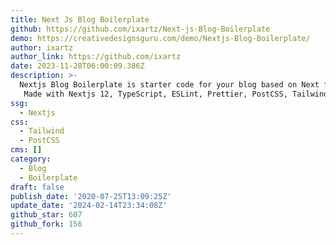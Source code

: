 ```yaml
---
title: Next Js Blog Boilerplate
github: https://github.com/ixartz/Next-js-Blog-Boilerplate
demo: https://creativedesignsguru.com/demo/Nextjs-Blog-Boilerplate/
author: ixartz
author_link: https://github.com/ixartz
date: 2023-11-28T06:00:09.386Z
description: >-
  Nextjs Blog Boilerplate is starter code for your blog based on Next framework.
  ️ Made with Nextjs 12, TypeScript, ESLint, Prettier, PostCSS, Tailwind CSS 3.
ssg:
  - Nextjs
css:
  - Tailwind
  - PostCSS
cms: []
category:
  - Blog
  - Boilerplate
draft: false
publish_date: '2020-07-25T13:09:25Z'
update_date: '2024-02-14T23:34:08Z'
github_star: 607
github_fork: 156
---
```

